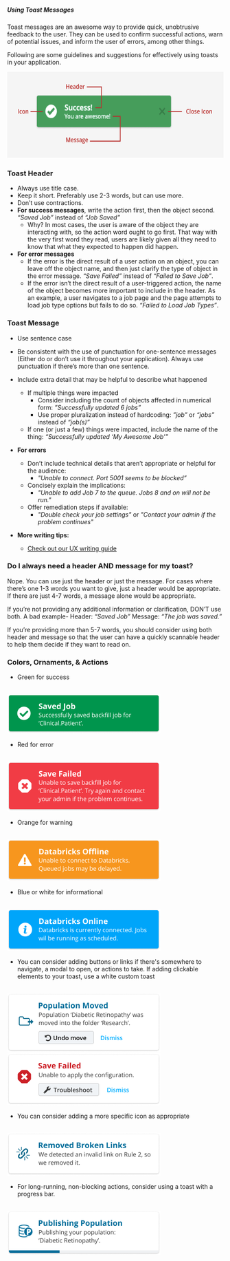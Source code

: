 ##### Using Toast Messages

Toast messages are an awesome way to provide quick, unobtrusive feedback to the user. They can be used to confirm successful actions, warn of potential issues, and inform the user of errors, among other things.

Following are some guidelines and suggestions for effectively using toasts in your application.

<img src="./assets/usage/toast-diagram.png" height="200px">

### Toast Header
- Always use title case.
- Keep it short. Preferably use 2-3 words, but can use more.
- Don’t use contractions.
- **For success messages**, write the action first, then the object second. *“Saved Job”* instead of *“Job Saved”*
    - Why? In most cases, the user is aware of the object they are interacting with, so the action word ought to go first. That way with the very first word they read, users are likely given all they need to know that what they expected to happen did happen.
- **For error messages**
    - If the error is the direct result of a user action on an object, you can leave off the object name, and then just clarify the type of object in the error message. *“Save Failed”* instead of *“Failed to Save Job”*.
    - If the error isn’t the direct result of a user-triggered action, the name of the object becomes more important to include in the header. As an example, a user navigates to a job page and the page attempts to load job type options but fails to do so. *“Failed to Load Job Types”*.


### Toast Message
- Use sentence case
- Be consistent with the use of punctuation for one-sentence messages (Either do or don’t use it throughout your application). Always use punctuation if there’s more than one sentence.
- Include extra detail that may be helpful to describe what happened
    - If multiple things were impacted
        - Consider including the count of objects affected in numerical form: *”Successfully updated 6 jobs”*
        - Use proper pluralization instead of hardcoding: *”job”* or *“jobs”* instead of *“job(s)”*
    - If one (or just a few) things were impacted, include the name of the thing: *“Successfully updated ‘My Awesome Job’”*

- **For errors**
  - Don’t include technical details that aren’t appropriate or helpful for the audience:
    - *"Unable to connect. Port 5001 seems to be blocked”*
  - Concisely explain the implications:
      - *"Unable to add Job 7 to the queue. Jobs 8 and on will not be run."*
  - Offer remediation steps if available:
      - *"Double check your job settings"* or *"Contact your admin if the problem continues"*

- **More writing tips:**
  - [Check out our UX writing guide](https://cashmere.healthcatalyst.net/content/ux-writing-writing-choices)

### Do I always need a header AND message for my toast?
Nope. You can use just the header or just the message. For cases where there’s one 1-3 words you want to give, just a header would be appropriate. If there are just 4-7 words, a message alone would be appropriate.

If you’re not providing any additional information or clarification, DON’T use both. A bad example- Header: *“Saved Job”* Message: *“The job was saved.”*

If you’re providing more than 5-7 words, you should consider using both header and message so that the user can have a quickly scannable header to help them decide if they want to read on.


### Colors, Ornaments, & Actions
- Green for success
<br>
<img src="./assets/usage/toast-success.png">

- Red for error
<br>
<img src="./assets/usage/toast-error.png">

- Orange for warning
<br>
<img src="./assets/usage/toast-warning.png">

- Blue or white for informational
<br>
<img src="./assets/usage/toast-info.png">

- You can consider adding buttons or links if there's somewhere to navigate, a modal to open, or actions to take. If adding clickable elements to your toast, use a white custom toast
<br>
<img src="./assets/usage/toast-action-1.png">
<br>
<img src="./assets/usage/toast-action-2.png">

- You can consider adding a more specific icon as appropriate
<br>
<img src="./assets/usage/toast-custom-icon.png">

- For long-running, non-blocking actions, consider using a toast with a progress bar.
<br>
<img src="./assets/usage/toast-progress-bar.png">
